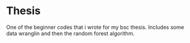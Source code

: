 # Thesis

One of the beginner codes that i wrote for my bsc thesis. Includes some data wranglin and then the random forest algorithm. 
